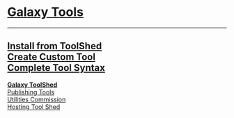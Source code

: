 <div class='linkbox'>

# [Galaxy Tools](/src/tools/index.md)

----
[Install from ToolShed](/src/admin/tools/add-tool-from-toolshed-tutorial/index.md)  
[Create Custom Tool](/src/admin/tools/add-tool-tutorial/index.md)  
[Complete Tool Syntax](/src/admin/tools/tool-config-syntax/index.md)  
----
**[Galaxy ToolShed](/src/toolshed/index.md)**  
[Publishing Tools](/src/toolshed/publish-tool/index.md)  
[Utilities Commission](/src/iuc/index.md)  
[Hosting Tool Shed](/src/toolshed/hosting-a-local-toolshed/index.md)  

</div>

